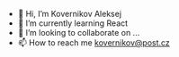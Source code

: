 - 👋 Hi, I’m Kovernikov Aleksej
- 🌱 I’m currently learning React
- 💞️ I’m looking to collaborate on ...
- 📫 How to reach me kovernikov@post.cz

<!---
kovernikov/kovernikov is a ✨ special ✨ repository because its `README.md` (this file) appears on your GitHub profile.
You can click the Preview link to take a look at your changes.
--->
